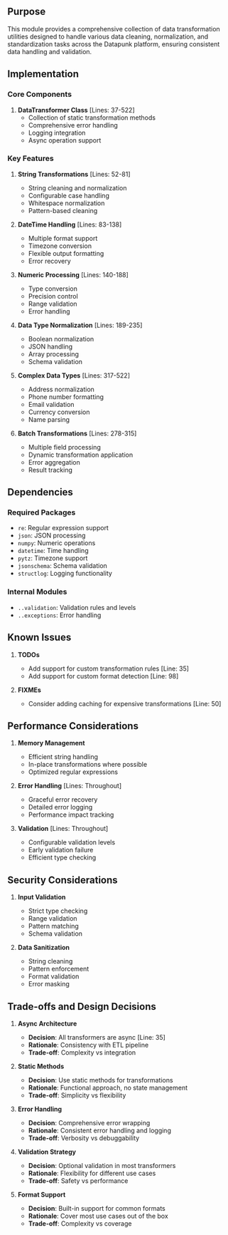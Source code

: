 ## Purpose

This module provides a comprehensive collection of data transformation utilities designed to handle various data cleaning, normalization, and standardization tasks across the Datapunk platform, ensuring consistent data handling and validation.

## Implementation

### Core Components

1. **DataTransformer Class** [Lines: 37-522]
   - Collection of static transformation methods
   - Comprehensive error handling
   - Logging integration
   - Async operation support

### Key Features

1. **String Transformations** [Lines: 52-81]

   - String cleaning and normalization
   - Configurable case handling
   - Whitespace normalization
   - Pattern-based cleaning

2. **DateTime Handling** [Lines: 83-138]

   - Multiple format support
   - Timezone conversion
   - Flexible output formatting
   - Error recovery

3. **Numeric Processing** [Lines: 140-188]

   - Type conversion
   - Precision control
   - Range validation
   - Error handling

4. **Data Type Normalization** [Lines: 189-235]

   - Boolean normalization
   - JSON handling
   - Array processing
   - Schema validation

5. **Complex Data Types** [Lines: 317-522]

   - Address normalization
   - Phone number formatting
   - Email validation
   - Currency conversion
   - Name parsing

6. **Batch Transformations** [Lines: 278-315]
   - Multiple field processing
   - Dynamic transformation application
   - Error aggregation
   - Result tracking

## Dependencies

### Required Packages

- `re`: Regular expression support
- `json`: JSON processing
- `numpy`: Numeric operations
- `datetime`: Time handling
- `pytz`: Timezone support
- `jsonschema`: Schema validation
- `structlog`: Logging functionality

### Internal Modules

- `..validation`: Validation rules and levels
- `..exceptions`: Error handling

## Known Issues

1. **TODOs**

   - Add support for custom transformation rules [Line: 35]
   - Add support for custom format detection [Line: 98]

2. **FIXMEs**
   - Consider adding caching for expensive transformations [Line: 50]

## Performance Considerations

1. **Memory Management**

   - Efficient string handling
   - In-place transformations where possible
   - Optimized regular expressions

2. **Error Handling** [Lines: Throughout]

   - Graceful error recovery
   - Detailed error logging
   - Performance impact tracking

3. **Validation** [Lines: Throughout]
   - Configurable validation levels
   - Early validation failure
   - Efficient type checking

## Security Considerations

1. **Input Validation**

   - Strict type checking
   - Range validation
   - Pattern matching
   - Schema validation

2. **Data Sanitization**
   - String cleaning
   - Pattern enforcement
   - Format validation
   - Error masking

## Trade-offs and Design Decisions

1. **Async Architecture**

   - **Decision**: All transformers are async [Line: 35]
   - **Rationale**: Consistency with ETL pipeline
   - **Trade-off**: Complexity vs integration

2. **Static Methods**

   - **Decision**: Use static methods for transformations
   - **Rationale**: Functional approach, no state management
   - **Trade-off**: Simplicity vs flexibility

3. **Error Handling**

   - **Decision**: Comprehensive error wrapping
   - **Rationale**: Consistent error handling and logging
   - **Trade-off**: Verbosity vs debuggability

4. **Validation Strategy**

   - **Decision**: Optional validation in most transformers
   - **Rationale**: Flexibility for different use cases
   - **Trade-off**: Safety vs performance

5. **Format Support**
   - **Decision**: Built-in support for common formats
   - **Rationale**: Cover most use cases out of the box
   - **Trade-off**: Complexity vs coverage
